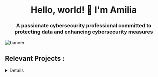 <h1 align="center">Hello, world! 👋 I'm Amilia</h1>
<h3 align="center">A passionate cybersecurity professional committed to protecting data and enhancing cybersecurity measures</h3>
 
![banner](https://i.imgur.com/6mbXVX8.png)

<h2>  Relevant Projects  :</h2>

<details close>

<div>

</summary>




<h2>👨🏻‍💻 🌎 🔐 Cyber Security / IT Projects 👨🏻‍💻 🌎 🔐</h2>

- <b>Azure / Cloud Projects</b>
  - [Creating a Live SOC / Honey Net in Azure](https://github.com/AmiliaSalva/Azure-Honey-Net-SOC)








<h2> 📲 connect with me:</h2>
  
[<img align="left" alt="Amilia | LinkedIn" width="22px" src="https://cdn.jsdelivr.net/npm/simple-icons@v3/icons/linkedin.svg" />][linkedin]

[linkedin]: https://www.linkedin.com/in/amiliasalvatore/
